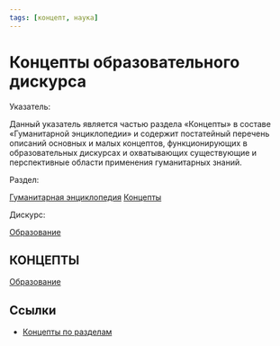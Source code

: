 ```yaml
---
tags: [концепт, наука]
---
```

# Концепты образовательного дискурса

Указатель:

Данный указатель является частью раздела «Концепты» в составе «Гуманитарной энциклопедии» и содержит постатейный перечень описаний основных и малых концептов, функционирующих в образовательных дискурсах и охватывающих существующие и перспективные области применения гуманитарных знаний.

Раздел:

[Гуманитарная энциклопедия](https://gtmarket.ru/encyclopedia/)  [Концепты](https://gtmarket.ru/concepts/)

Дискурс:

[Образование](https://gtmarket.ru/concepts/7122)

## КОНЦЕПТЫ

[Образование](Образование.md)

## Ссылки

* [Концепты по разделам](Концепты%20по%20разделам.md)
